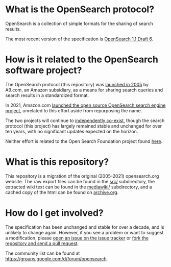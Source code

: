 # What is the OpenSearch protocol?

OpenSearch is a collection of simple formats for the sharing of search results.

The most recent version of the specification is [OpenSearch 1.1 Draft
6](opensearch-1-1-draft-6.md).

# How is it related to the OpenSearch software project?

The OpenSearch protocol (this repository) was [launched in 2005](https://en.wikipedia.org/wiki/OpenSearch) by A9.com, an Amazon subsidiary, as a means for sharing search queries and search results in a standardized format.

In 2021, Amazon.com [launched the open source OpenSearch search engine project](https://aws.amazon.com/blogs/opensource/introducing-opensearch/), unrelated to this effort aside from repurposing the name.

The two projects will continue to [independently co-exist](https://opensearch.org/disambiguation.html), though the search protocol (this project) has largely remained stable and unchanged for over ten years, with no significant updates expected on the horizon.

Neither effort is related to the Open Search Foundation project found [here](https://opensearchfoundation.org).

# What is this repository?

This repository is a migration of the original (2005-2021)
opensearch.org website. The raw export files can be found in the
[src/](src/) subdirectory, the extracted wiki text can be found in the
[mediawiki/](mediawiki/) subdirectory, and a cached copy of the html
can be found on
[archive.org](https://web.archive.org/web/20180421215752/http://www.opensearch.org/Home).

# How do I get involved?

The specification has been unchanged and stable for over a decade, and is unlikely 
to change again. However, if you see a problem or want to suggest a modification,
please [open an issue on the issue tracker](https://github.com/dewitt/opensearch/issues) or 
[fork the repository and send a pull request](https://help.github.com/articles/creating-a-pull-request-from-a-fork/).

The community list can be found at
https://groups.google.com/d/forum/opensearch.
